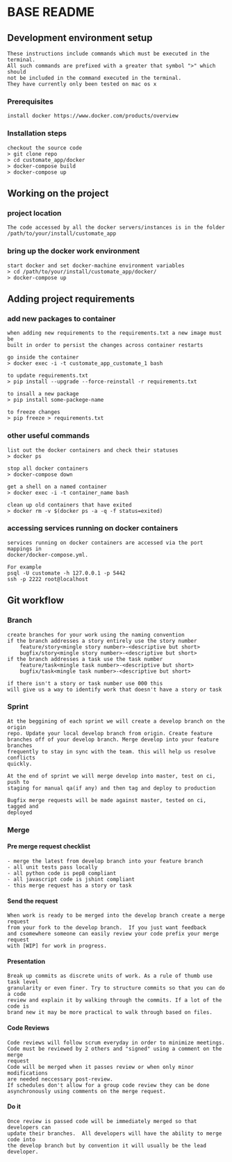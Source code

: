 # BASE README

## Development environment setup
    These instructions include commands which must be executed in the terminal.
    All such commands are prefixed with a greater that symbol ">" which should
    not be included in the command executed in the terminal.
    They have currently only been tested on mac os x

### Prerequisites
    install docker https://www.docker.com/products/overview

### Installation steps
    checkout the source code
    > git clone repo
    > cd customate_app/docker
    > docker-compose build
    > docker-compose up


## Working on the project

### project location
    The code accessed by all the docker servers/instances is in the folder
    /path/to/your/install/customate_app

### bring up the docker work environment
    start docker and set docker-machine environment variables
    > cd /path/to/your/install/customate_app/docker/
    > docker-compose up

## Adding project requirements

### add new packages to container
    when adding new requirements to the requirements.txt a new image must be
    built in order to persist the changes across container restarts

    go inside the container
    > docker exec -i -t customate_app_customate_1 bash

    to update requirements.txt
    > pip install --upgrade --force-reinstall -r requirements.txt

    to insall a new package
    > pip install some-packege-name

    to freeze changes
    > pip freeze > requirements.txt

### other useful commands

    list out the docker containers and check their statuses
    > docker ps

    stop all docker containers
    > docker-compose down

    get a shell on a named container
    > docker exec -i -t container_name bash

    clean up old containers that have exited
    > docker rm -v $(docker ps -a -q -f status=exited)

### accessing services running on docker containers
    services running on docker containers are accessed via the port mappings in
    docker/docker-compose.yml.

    For example
    psql -U customate -h 127.0.0.1 -p 5442
    ssh -p 2222 root@localhost

## Git workflow

###  Branch    

    create branches for your work using the naming convention
    if the branch addresses a story entirely use the story number
        feature/story<mingle story number>-<descriptive but short>
        bugfix/story<mingle story number>-<descriptive but short>
    if the branch addresses a task use the task number
        feature/task<mingle task number>-<descriptive but short>
        bugfix/task<mingle task number>-<descriptive but short>

    if there isn't a story or task number use 000 this
    will give us a way to identify work that doesn't have a story or task

### Sprint

    At the beggining of each sprint we will create a develop branch on the origin
    repo. Update your local develop branch from origin. Create feature
    branches off of your develop branch. Merge develop into your feature branches
    frequently to stay in sync with the team. this will help us resolve conflicts
    quickly.

    At the end of sprint we will merge develop into master, test on ci, push to
    staging for manual qa(if any) and then tag and deploy to production

    Bugfix merge requests will be made against master, tested on ci, tagged and
    deployed

### Merge
#### Pre merge request checklist
    - merge the latest from develop branch into your feature branch
    - all unit tests pass locally
    - all python code is pep8 compliant
    - all javascript code is jshint compliant
    - this merge request has a story or task

#### Send the request    

    When work is ready to be merged into the develop branch create a merge request
    from your fork to the develop branch.  If you just want feedback
    and csomewhere someone can easily review your code prefix your merge request
    with [WIP] for work in progress.

#### Presentation

    Break up commits as discrete units of work. As a rule of thumb use task level
    granularity or even finer. Try to structure commits so that you can do a code
    review and explain it by walking through the commits. If a lot of the code is
    brand new it may be more practical to walk through based on files.

#### Code Reviews
    Code reviews will follow scrum everyday in order to minimize meetings.
    Code must be reviewed by 2 others and "signed" using a comment on the merge
    request
    Code will be merged when it passes review or when only minor modifications
    are needed neccessary post-review.
    If schedules don't allow for a group code review they can be done
    asynchronously using comments on the merge request.

#### Do it
    Once review is passed code will be immediately merged so that developers can
    update their branches.  All developers will have the ability to merge code into
    the develop branch but by convention it will usually be the lead developer.
